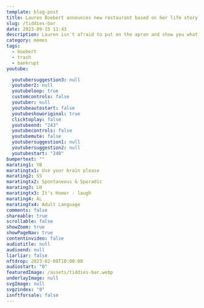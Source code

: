 ```yaml
---
template: blog-post
title: Lauren Boebert announces new restaurant based on her life story
slug: /tiddies-bar
date: 2023-09-15 11:43
description: Lauren isn't afraid to put on the apron and show you what she's got!
category: memes
tags:
  - boebert
  - trash
  - bankrupt
youtube:

  youtubersuggestion3: null
  youtuber2: null
  youtubeloop: true
  customcontrols: false
  youtuber: null
  youtubeautostart: false
  youtubeshoworiginal: true
  clicktoplay: false
  youtubeend: "243"
  youtubecontrols: false
  youtubemute: false
  youtubersuggestion1: null
  youtubersuggestion2: null
  youtubestart: "240"
bumpertext: ""
marating1: YB
maratingtx1: Use your brain please
marating2: SS
maratingtx2: Spontaneous & Sporadic
marating3: LH
maratingtx3: It's Humor - laugh
marating4: AL
maratingtx4: Adult Language
comments: false
shareable: true
scrollable: false
showZoom: true
showPageNav: true
contentinvideo: false
audiotitle: null
audioend: null
liarliar: false
nftdrop: 2023-02-09T10:00:00
audiostart: "0"
featuredImage: /assets/tiddies-bar.webp
underlayImage: null
svgImage: null
svgzindex: "0"
isnftforsale: false
---
```



<!-- ## Trump wears excessive makeup in order to hide wounds that he caused himself

<br />
<div style="text-align:left;">
During Trump's administration, it apparently had became all too common in the White House to find the limp body of the asphyxiophilic ex-Predident, usually naked and with genitalia in hand. Often with weird sex toys present and pornographic material that appeared to be photoshopped photos of Ivanka.
<br /><br />

Trump is said to be addicted to nitro poppers and Autoerotic Asphyxiation: A Dangerous Sexual Practice that involves hanging oneself while masturbating.
<br /><br />
With evidence of masturbatory activity, the presence of sexually stimulating paraphernalia, the use of bondage, interconnecting restraints show that he has a very dysfunctional sex life and probably explains his numerous wives and mistresses.
<br /><br />
Attempts to increase masturbatory sensations by reducing the oxygen to the brain may be attempted through a noose or ligature around the neck or nitrous oxide injected into a bag over the head. Oxygen deprivation, danger, and fantasy combine to bring heightened sexual gratification to those who engage in such activities. 
<br /><br />
Death from such an activity may result from failures of the victim's psychological mechanism, the self-rescue device, and the victim's judgment and ability to control a self-endangering fantasy scenario. 
</div> -->
